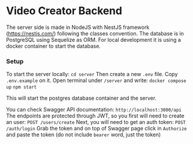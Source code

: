 # Video Creator Backend

The server side is made in NodeJS with NestJS framework (https://nestjs.com/) following the classes convention.
The database is in PostgreSQL using Sequelize as ORM. For local development it is using a docker container to start the database.

### Setup

To start the server locally:
`cd server`
Then create a new `.env` file. Copy `.env.example` on it. 
Open terminal under `/server` and write:
`docker compose up`
`npm start`

This will start the postgres database container and the server.

You can check Swagger API documentation:
`http://localhost:3000/api`
The endpoints are protected through JWT, so you first will need to create an user:
`POST /users/create`
Next, you will need to get an auth token:
`POST /auth/login`
Grab the token and on top of Swagger page click in `Authorize` and paste the token (do not include `bearer` word, just the token)
